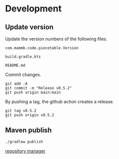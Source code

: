 
# Development

## Update version

Update the version numbers of the following files.

```
com.mammb.code.piecetable.Version
```

```
build.gradle.kts
```

```
README.md
```


Commit changes.

```shell
git add -A
git commit -m "Release v0.5.2"
git push origin main:main
```

By pushing a tag, the github action creates a release.

```shell
git tag v0.5.2
git push origin v0.5.2
```


## Maven publish

```shell
./gradlew publish
```

[repository manager](https://oss.sonatype.org/)

